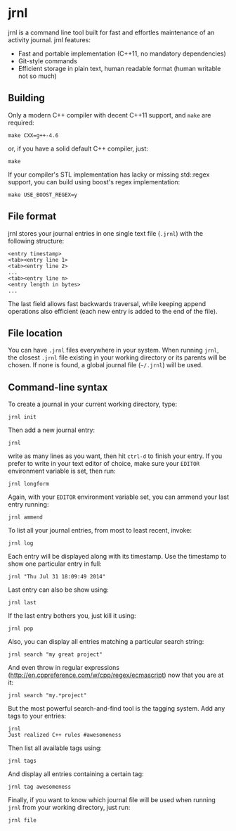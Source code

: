 # jrnl

jrnl is a command line tool built for fast and effortles maintenance of an activity journal. jrnl features:

 * Fast and portable implementation (C++11, no mandatory dependencies)
 * Git-style commands
 * Efficient storage in plain text, human readable format (human writable not so much)

## Building

Only a modern C++ compiler with decent C++11 support, and `make` are required:

    make CXX=g++-4.6

or, if you have a solid default C++ compiler, just:

    make

If your compiler's STL implementation has lacky or missing std::regex support, you can build using boost's regex implementation:

    make USE_BOOST_REGEX=y

## File format

jrnl stores your journal entries in one single text file (`.jrnl`) with the following structure:

    <entry timestamp>
    <tab><entry line 1>
    <tab><entry line 2>
    ...
    <tab><entry line n>
    <entry length in bytes>
    ...

The last field allows fast backwards traversal, while keeping append operations also efficient (each new entry is added to the end of the file).

## File location

You can have `.jrnl` files everywhere in your system. When running `jrnl`, the closest `.jrnl` file existing in your working directory or its parents will be chosen. If none is found, a global journal file (`~/.jrnl`) will be used.

## Command-line syntax

To create a journal in your current working directory, type:

    jrnl init

Then add a new journal entry:

    jrnl

write as many lines as you want, then hit `ctrl-d` to finish your entry. If you prefer to write in your text editor of choice, make sure your `EDITOR` environment variable is set, then run:

    jrnl longform

Again, with your `EDITOR` environment variable set, you can ammend your last entry running:

    jrnl ammend

To list all your journal entries, from most to least recent, invoke:

    jrnl log

Each entry will be displayed along with its timestamp. Use the timestamp to show one particular entry in full:

    jrnl "Thu Jul 31 18:09:49 2014"

Last entry can also be show using:

    jrnl last

If the last entry bothers you, just kill it using:

    jrnl pop

Also, you can display all entries matching a particular search string:

    jrnl search "my great project"

And even throw in regular expressions (http://en.cppreference.com/w/cpp/regex/ecmascript) now that you are at it:

    jrnl search "my.*project"

But the most powerful search-and-find tool is the tagging system. Add any tags to your entries:

    jrnl
    Just realized C++ rules #awesomeness

Then list all available tags using:

    jrnl tags

And display all entries containing a certain tag:

    jrnl tag awesomeness

Finally, if you want to know which journal file will be used when running `jrnl` from your working directory, just run:

    jrnl file
